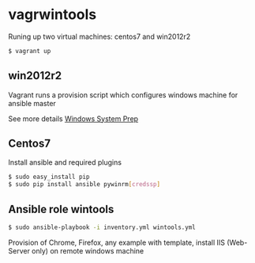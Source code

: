 # vagrwintools

Runing up two virtual machines: centos7 and win2012r2

```sh
$ vagrant up
```

## win2012r2

Vagrant runs a provision script which configures windows machine for  ansible master

See more details [Windows System Prep](https://docs.ansible.com/ansible/2.3/intro_windows.html#windows-system-prep)

## Centos7

Install ansible and required plugins

```sh
$ sudo easy_install pip
$ sudo pip install ansible pywinrm[credssp]
```

## Ansible role wintools

```sh
$ sudo ansible-playbook -i inventory.yml wintools.yml
```

Provision of Chrome, Firefox, any example with template, install IIS (Web-Server only) on remote windows machine
